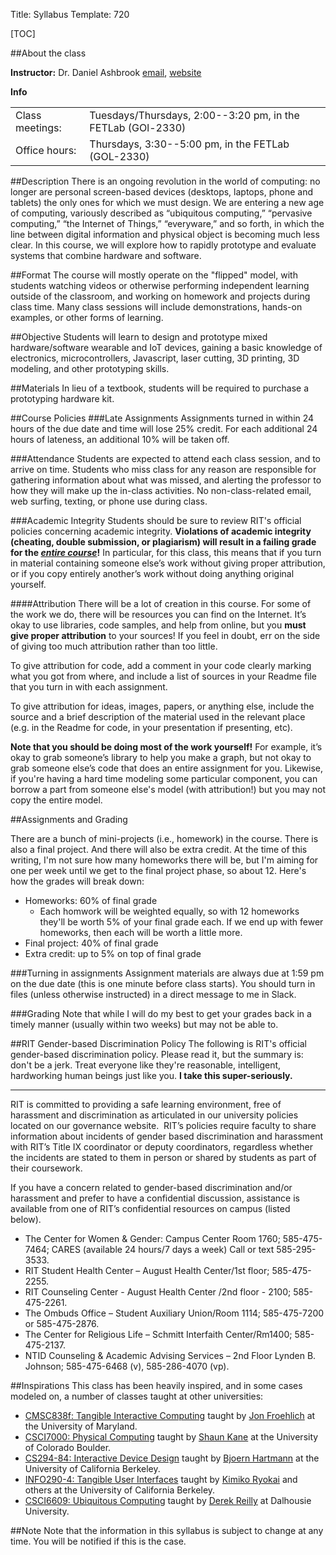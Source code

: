 Title: Syllabus
Template: 720

[TOC]

##About the class

**Instructor:** Dr. Daniel Ashbrook [email](daniel.ashbrook@rit.edu),
	[website](/dan)

**Info**

<table>
	<tr>
		<td>Class meetings:</td>
		<td>Tuesdays/Thursdays, 2:00--3:20 pm, in the FETLab
		(GOl-2330)</td>
	</tr>
	<tr>
		<td>Office hours:</td>
		<td>Thursdays, 3:30--5:00 pm, in the FETLab (GOL-2330)</td>
	</tr>
</table>

##Description
There is an ongoing revolution in the world of computing: no longer
are personal screen-based devices (desktops, laptops, phone and
tablets) the only ones for which we must design. We are entering a new
age of computing, variously described as “ubiquitous computing,”
“pervasive computing,” “the Internet of Things,” “everyware,” and so
forth, in which the line between digital information and physical
object is becoming much less clear. In this course, we will explore
how to rapidly prototype and evaluate systems that combine hardware
and software.

##Format
The course will mostly operate on the "flipped" model, with students
watching videos or otherwise performing independent learning outside
of the classroom, and working on homework and projects during class
time. Many class sessions will include demonstrations, hands-on
examples, or other forms of learning.

##Objective
Students will learn to design and prototype mixed hardware/software
wearable and IoT devices, gaining a basic knowledge of electronics,
microcontrollers, Javascript, laser cutting, 3D printing, 3D modeling,
and other prototyping skills.

##Materials
In lieu of a textbook, students will be required to purchase a
prototyping hardware kit.

##Course Policies
###Late Assignments
Assignments turned in within 24 hours of the due date and time will
lose 25% credit. For each additional 24 hours of lateness, an
additional 10% will be taken off.

###Attendance
Students are expected to attend each class session, and to arrive on
time. Students who miss class for any reason are responsible for
gathering information about what was missed, and alerting the
professor to how they will make up the in-class activities. No
non-class-related email, web surfing, texting, or phone use during
class.

###Academic Integrity
Students should be sure to review RIT's official policies concerning
academic integrity. **Violations of academic integrity (cheating, double
submission, or plagiarism) will result in a failing grade for the
<u>_entire course_</u>!** In particular, for this class, this means that if you
turn in material containing someone else’s work without giving proper
attribution, or if you copy entirely another’s work without doing
anything original yourself.

####Attribution
There will be a lot of creation in this course. For some of the work we
do, there will be resources you can find on the Internet. It’s okay to
use libraries, code samples, and help from online, but you **must give
proper attribution** to your sources! If you feel in doubt, err on the
side of giving too much attribution rather than too little.

To give attribution for code, add a comment in your code clearly
marking what you got from where, and include a list of sources in your
Readme file that you turn in with each assignment.

To give attribution for ideas, images, papers, or anything else,
include the source and a brief description of the material used in the
relevant place (e.g. in the Readme for code, in your presentation if
presenting, etc).

**Note that you should be doing most of the work yourself!** For example,
it’s okay to grab someone’s library to help you make a graph, but not
okay to grab someone else’s code that does an entire assignment
for you. Likewise, if you're having a hard time modeling some
particular component, you can borrow a part from someone else's model
(with attribution!) but you may not copy the entire model.

##Assignments and Grading

There are a bunch of mini-projects (i.e., homework) in the course.
There is also a final project. And there will also be extra credit. At
the time of this writing, I'm not sure how many homeworks there will
be, but I'm aiming for one per week until we get to the final project
phase, so about 12. Here's how the grades will break down:

- Homeworks: 60% of final grade
	- Each homwork will be weighted equally, so with 12 homeworks
		they'll be worth 5% of your final grade each. If we end up with
		fewer homeworks, then each will be worth a little more.
- Final project: 40% of final grade
- Extra credit: up to 5% on top of final grade

###Turning in assignments
Assignment materials are always due at 1:59 pm on the due date (this
is one minute before class starts). You should turn in files (unless
otherwise instructed) in a direct message to me in Slack.

###Grading
Note that while I will do my best to get your grades back in a timely
manner (usually within two weeks) but may not be able to.

##RIT Gender-based Discrimination Policy
The following is RIT's official gender-based discrimination policy.
Please read it, but the summary is: don't be a jerk. Treat everyone
like they're reasonable, intelligent, hardworking human beings just
like you. **I take this super-seriously.**

---

RIT is committed to providing a safe learning environment, free of
harassment and discrimination as articulated in our university
policies located on our governance website.  RIT’s policies require
faculty to share information about incidents of gender based
discrimination and harassment with RIT’s Title IX coordinator or
deputy coordinators, regardless whether the incidents are stated to
them in person or shared by students as part of their coursework. 

If you have a concern related to gender-based discrimination and/or
harassment and prefer to have a confidential discussion, assistance is
available from one of RIT’s confidential resources on campus (listed
below). 

- The Center for Women & Gender: Campus Center Room 1760;
	585-475-7464; CARES (available 24 hours/7 days a week) Call or text
	585-295-3533.
- RIT Student Health Center – August Health Center/1st floor;
	585-475-2255.   
- RIT Counseling Center - August Health Center /2nd floor - 2100;
	585-475-2261.       
- The Ombuds Office – Student Auxiliary Union/Room 1114; 585-475-7200
	or 585-475-2876.
- The Center for Religious Life – Schmitt Interfaith Center/Rm1400;
	585-475-2137.
- NTID Counseling & Academic Advising Services – 2nd Floor Lynden B.
	Johnson; 585-475-6468 (v), 585-286-4070 (vp).


##Inspirations
This class has been heavily inspired, and in some cases modeled on, a
number of classes taught at other universities:

- [CMSC838f: Tangible Interactive
	Computing](http://cmsc838f-s15.wikispaces.com)
	taught by [Jon Froehlich](http://www.cs.umd.edu/~jonf/) at the University of Maryland.
- [CSCI7000: Physical
	Computing](https://trello.com/b/dserApBq/cu-physical-computing)
	taught by [Shaun Kane](http://shaunkane.info) at the University of
	Colorado Boulder.
- [CS294-84: Interactive Device
	Design](http://husk.eecs.berkeley.edu/courses/cs294-84-fall14/index.php/Main_Page)
	taught by [Bjoern Hartmann](http://www.cs.berkeley.edu/~bjoern/)
	at the University of California Berkeley.
- [INFO290-4: Tangible User
	Interfaces](http://courses.ischool.berkeley.edu/i290-4/f08/index.html)
	taught by [Kimiko Ryokai](http://people.ischool.berkeley.edu/~kimiko/) and others 
	at the University of California Berkeley.
- [CSCI6609: Ubiquitous
	Computing](https://web.cs.dal.ca/~reilly/CSCI6609/) taught by [Derek
	Reilly](https://web.cs.dal.ca/~reilly) at Dalhousie University.

##Note
Note that the information in this syllabus is subject to change at any
time. You will be notified if this is the case.
